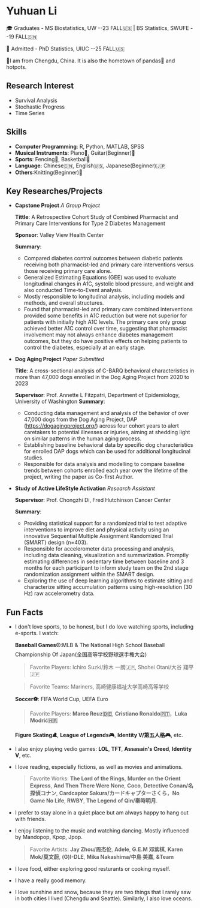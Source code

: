 # Yuhuan Li
🎓 Graduates - MS Biostatistics, UW --23 FALL🇺🇸 | BS Statistics, SWUFE --19 FALL🇨🇳

📖 Admitted - PhD Statistics, UIUC --25 FALL🇺🇸

📍I am from Chengdu, China. It is also the hometown of pandas🐼 and hotpots. 

## Research Interest
- Survival Analysis
- Stochastic Progress
- Time Series

## Skills
- **Computer Programming**: R, Python, MATLAB, SPSS
- **Musical Instruments**: Piano🎹, Guitar(Beginner)🎸
- **Sports**: Fencing🤺, Basketball🏀
- **Language**: Chinese🇨🇳, English🇺🇸, Japanese(Beginner)🇯🇵
- **Others**:Knitting(Beginner)🧶

## Key Researches/Projects
- **Capstone Project** *A Group Project*

  **Tittle**: A Retrospective Cohort Study of Combined Pharmacist and Primary Care Interventions for Type 2 Diabetes Management
  
  **Sponsor**: Valley View Health Center

  **Summary**:
  - Compared diabetes control outcomes between diabetic patients receiving both pharmacist-led and primary care interventions versus those receiving primary care alone.
  - Generalized Estimating Equations (GEE) was used to evaluate longitudinal changes in A1C, systolic blood pressure, and weight and also conducted Time-to-Event analysis.
  - Mostly responsible to longitudinal analysis, including models and methods, and overall structures.
  - Found that pharmacist-led and primary care combined interventions provided some benefits in A1C reduction but were not superior for patients with initially high A1C levels. The primary care only group achieved better A1C control over time, suggesting that pharmacist involvement may not always enhance diabetes management outcomes, but they do have positive effects on helping patients to control the diabetes, especially at an early stage.

- **Dog Aging Project** *Paper Submitted*

  **Title**: A cross-sectional analysis of C-BARQ behavioral characteristics in more than 47,000 dogs enrolled in the Dog Aging Project from 2020 to 2023

  **Supervisor**: Prof. Annette L Fitzpatri, Department of Epidemiology, University of Washington
  **Summary**:
  - Conducting data management and analysis of the behavior of over 47,000 dogs from the Dog Aging Project, DAP (https://dogagingproject.org/) across four cohort years to alert caretakers to potential illnesses or injuries, aiming at shedding light on similar patterns in the human aging process.
  - Establishing baseline behavioral data by specific dog characteristics for enrolled DAP dogs which can be used for additional longitudinal studies.
  - Responsible for data analysis and modelling to compare baseline trends between cohorts enrolled each year over the lifetime of the project, writing the paper as Co-first Author.

- **Study of Active LifeStyle Activation** *Research Assistant*

  **Supervisor**: Prof. Chongzhi Di, Fred Hutchinson Cancer Center

  **Summary**:
  - Providing statistical support for a randomized trial to test adaptive interventions to improve diet and physical activity using an innovative Sequential Multiple Assignment Randomized Trial (SMART) design (n=403).
  - Responsible for accelerometer data processing and analysis, including data cleaning, visualization and summarization. Promptly estimating differences in sedentary time between baseline and 3 months for each participant to inform study team on the 2nd stage randomization assignment within the SMART design.
  - Exploring the use of deep learning algorithms to estimate sitting and characterize sitting accumulation patterns using high-resolution (30 Hz) raw accelerometry data.

## Fun Facts
- I don't love sports, to be honest, but I do love watching sports, including e-sports. I watch:

   **Baseball Games⚾**:MLB & The National High School Baseball Championship Of Japan(全国高等学校野球選手権大会)

  >Favorite Players: Ichiro Suzki/鈴木 一朗🇯🇵, Shohei Otani/大谷 翔平🇯🇵
  
  >Favorite Teams: Mariners, 高崎健康福祉大学高崎高等学校

  **Soccer⚽**: FIFA World Cup, UEFA Euro
  
  >Favorite Players: **Marco Reuz🇩🇪**, **Cristiano Ronaldo🇵🇹**，**Luka Modrić🇭🇷**
  
  **Figure Skating⛸**, **League of Legends🎮︎**, **Identity V/第五人格🎮︎**, etc.

- I also enjoy playing vedio games: **LOL**, **TFT**, **Assasain's Creed**, **Identity V**, etc.

- I love reading, especially fictions, as well as movies and animations.
  > Favorite Works: **The Lord of the Rings**, **Murder on the Orient Express**, **And Then There Were None**, **Coco**, **Detective Conan/名探偵コナン**, **Cardcaptor Sakura/カードキャプターさくら**，**No Game No Life**, **RWBY**, **The Legend of Qin/秦時明月**.
- I prefer to stay alone in a quiet place but am always happy to hang out with friends.
- I enjoy listening to the music and watching dancing. Mostly influenced by Mandopop, Kpop, Jpop.
  > Favorite Artists: **Jay Zhou/周杰伦**, **Adele**, **G.E.M 邓紫棋**, **Karen Mok/莫文蔚**, **(G)I-DLE**, **Mika Nakashima/中島 美嘉**, **&Team**
- I love food, either exploring good resturants or cooking myself.
- I have a really good memory.
- I love sunshine and snow, because they are two things that I rarely saw in both cities I lived (Chengdu and Seattle). Similarly, I also love oceans.

